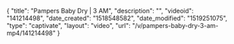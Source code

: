 {
    "title": "Pampers Baby Dry | 3 AM",
    "description": "",
    "videoid": "141214498",
    "date_created": "1518548582",
    "date_modified": "1519251075",
    "type": "captivate",
    "layout": "video",
    "url": "\/v\/pampers-baby-dry-3-am-mp4\/141214498"
}
